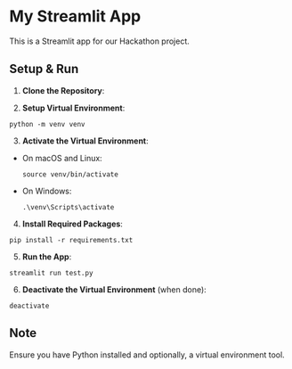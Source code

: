 # My Streamlit App

This is a Streamlit app for our Hackathon project.

## Setup & Run

1. **Clone the Repository**:

2. **Setup Virtual Environment**:
```
python -m venv venv
```


3. **Activate the Virtual Environment**:
- On macOS and Linux:
  ```
  source venv/bin/activate
  ```
- On Windows:
  ```
  .\venv\Scripts\activate
  ```

4. **Install Required Packages**:
```
pip install -r requirements.txt
```

5. **Run the App**:
```
streamlit run test.py
```


6. **Deactivate the Virtual Environment** (when done):
```
deactivate
```



## Note
Ensure you have Python installed and optionally, a virtual environment tool.
